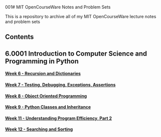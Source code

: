 001# MIT OpenCourseWare Notes and Problem Sets

This is a repository to archive all of my MIT OpenCourseWare lecture notes and problem sets

## Contents

## 6.0001 Introduction to Computer Science and Programming in Python

#### [Week 6 - Recursion and Dictionaries](MIT-6.0001/week6-recursion)
#### [Week 7 - Testing, Debugging, Exceptions, Assertions](MIT-6.0001/week7-testing-exceptions/)
#### [Week 8 - Object Oriented Programming](MIT-6.0001/week8-OOP/)
#### [Week 9 - Python Classes and Inheritance](MIT-6.0001/week9-inheritance/)
#### [Week 11 - Understanding Program Efficiency, Part 2](MIT-6.0001/week11-complexity-part2/)
#### [Week 12 - Searching and Sorting](MIT-6.0001/week12-sorting/)